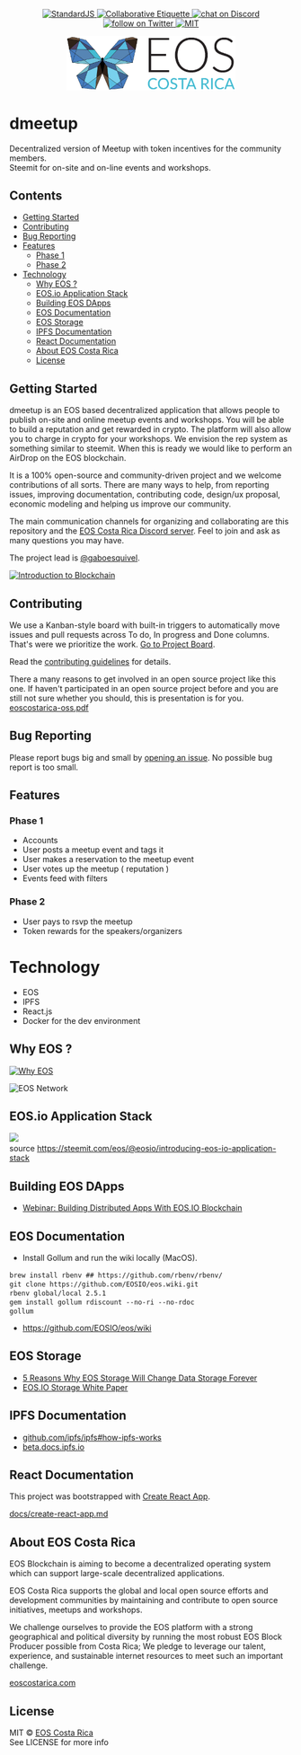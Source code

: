 <p align="center">
	<a href="http://standardjs.com">
		<img src="https://img.shields.io/badge/code%20style-standard-brightgreen.svg" alt="StandardJS">
	</a>
	<a href="https://git.io/col">
		<img src="https://img.shields.io/badge/%E2%9C%93-collaborative_etiquette-brightgreen.svg" alt="Collaborative Etiquette">
	</a>
	<a href="https://discord.gg/bBpQHym">
		<img src="https://img.shields.io/discord/447118387118735380.svg?logo=discord" alt="chat on Discord">
	</a>
	<a href="https://twitter.com/intent/follow?screen_name=eoscostarica">
		<img src="https://img.shields.io/twitter/follow/eoscostarica.svg?style=social&logo=twitter" alt="follow on Twitter">
	</a>
	<a href="#">
		<img src="https://img.shields.io/dub/l/vibe-d.svg" alt="MIT">
	</a>
</p>

<p align="center">
	<a href="https://eoscostarica.io">
		<img src="https://github.com/eoscostarica/assets/blob/master/eoscolors-transparent.png" width="300">
	</a>
</p>

# dmeetup

Decentralized version of Meetup with token incentives for the community members.  
Steemit for on-site and on-line events and workshops.

<!-- START doctoc generated TOC please keep comment here to allow auto update -->

<!-- DON'T EDIT THIS SECTION, INSTEAD RE-RUN doctoc TO UPDATE -->

## Contents

* [Getting Started](#getting-started)
* [Contributing](#contributing)
* [Bug Reporting](#bug-reporting)
* [Features](#features)
  * [Phase 1](#phase-1)
  * [Phase 2](#phase-2)
* [Technology](#technology)
  * [Why EOS ?](#why-eos-)
  * [EOS.io Application Stack](#eosio-application-stack)
  * [Building EOS DApps](#building-eos-dapps)
  * [EOS Documentation](#eos-documentation)
  * [EOS Storage](#eos-storage)
  * [IPFS Documentation](#ipfs-documentation)
  * [React Documentation](#react-documentation)
  * [About EOS Costa Rica](#about-eos-costa-rica)
  * [License](#license)

<!-- END doctoc generated TOC please keep comment here to allow auto update -->

## Getting Started

dmeetup is an EOS based decentralized application that allows people to publish on-site and online meetup events and workshops. You will be able to build a reputation and get rewarded in crypto. The platform will also allow you to charge in crypto for your workshops. We envision the rep system as something similar to steemit. When this is ready we would like to perform an AirDrop on the EOS blockchain.

It is a 100% open-source and community-driven project and we welcome contributions of all sorts. There are many ways to help, from reporting issues, improving documentation, contributing code, design/ux proposal, economic modeling and helping us improve our community.

The main communication channels for organizing and collaborating are this repository and the [EOS Costa Rica Discord server](https://discord.gg/bBpQHym). Feel to join and ask as many questions you may have.

The project lead is [@gaboesquivel](https://github.com/gaboesquivel).

[![Introduction to Blockchain](https://monosnap.com/image/GOx4Jv5DSd1H4cl1WDAftR5X5DMQI5.png)](https://www.youtube.com/watch?v=sYAktmG1NuA)

## Contributing

We use a Kanban-style board with built-in triggers to automatically move issues and pull requests across To do, In progress and Done columns. That's were we prioritize the work. [Go to Project Board](https://github.com/eoscostarica/dmeetup/projects/1).

Read the [contributing guidelines](CONTRIBUTING.md) for details.

There a many reasons to get involved in an open source project like this one. If haven't participated in an open source project before and you are still not sure whether you should, this is presentation is for you. [eoscostarica-oss.pdf](https://gaboesquivel.com/slides/eoscostarica-oss.pdf)

## Bug Reporting

Please report bugs big and small by [opening an issue](https://github.com/eoscostarica/dmeetup/issues). No possible bug report is too small.

## Features

### Phase 1

* Accounts
* User posts a meetup event and tags it
* User makes a reservation to the meetup event
* User votes up the meetup ( reputation )
* Events feed with filters

### Phase 2

* User pays to rsvp the meetup
* Token rewards for the speakers/organizers

# Technology

* EOS
* IPFS
* React.js
* Docker for the dev environment

## Why EOS ?

[![Why EOS](https://monosnap.com/image/CDcIfufeYs0rJPH2viNkCJSPV6bY4O.png)](https://www.youtube.com/watch?v=3kqkTYqTvDA)

![EOS Network](https://github.com/eoscostarica/dmeetup/blob/master/docs/img/eos-network.jpg)

## EOS.io Application Stack

![](https://github.com/eoscostarica/dmeetup/blob/master/docs/img/eos-application-stack.png)  
source https://steemit.com/eos/@eosio/introducing-eos-io-application-stack

## Building EOS DApps

* [Webinar: Building Distributed Apps With EOS.IO Blockchain](https://objectcomputing.com/resources/events/webinars/building-apps-with-eos/webinar-recording)

## EOS Documentation

* Install Gollum and run the wiki locally (MacOS).

```
brew install rbenv ## https://github.com/rbenv/rbenv/
git clone https://github.com/EOSIO/eos.wiki.git
rbenv global/local 2.5.1
gem install gollum rdiscount --no-ri --no-rdoc
gollum
```

* https://github.com/EOSIO/eos/wiki

## EOS Storage

* [5 Reasons Why EOS Storage Will Change Data Storage Forever](https://www.youtube.com/watch?v=7mFzb5SqS9U)
* [EOS.IO Storage White Paper](https://steemit.com/eos/@eosio/eos-io-storage-white-paper-now-available)

## IPFS Documentation

* [github.com/ipfs/ipfs#how-ipfs-works](https://github.com/ipfs/ipfs#how-ipfs-works)
* [beta.docs.ipfs.io](https://beta.docs.ipfs.io)

## React Documentation

This project was bootstrapped with [Create React App](https://github.com/facebookincubator/create-react-app).

[docs/create-react-app.md](docs/create-react-app.md)

## About EOS Costa Rica

EOS Blockchain is aiming to become a decentralized operating system which can support large-scale decentralized applications.

EOS Costa Rica supports the global and local open source efforts and development communities by maintaining and contribute to open source initiatives, meetups and workshops.

We challenge ourselves to provide the EOS platform with a strong geographical and political diversity by running the most robust EOS Block Producer possible from Costa Rica; We pledge to leverage our talent, experience, and sustainable internet resources to meet such an important challenge.

[eoscostarica.com](https://eoscostarica.com)

## License

MIT © [EOS Costa Rica](https://eoscostarica.com)  
See LICENSE for more info
